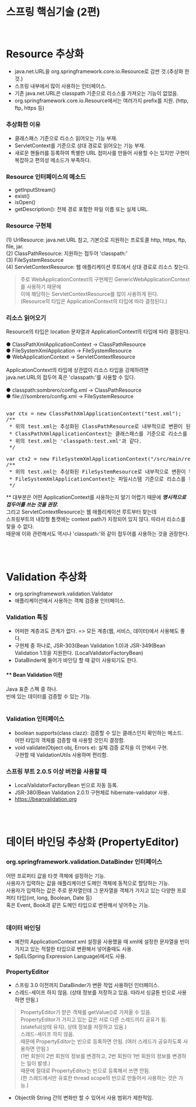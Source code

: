 # 스프링 핵심기술 (2편)
<br/>

# Resource 추상화
- java.net.URL을 org.springframework.core.io.Resource로 감싼 것.(추상화 한 것.)
- 스프링 내부에서 많이 사용하는 인터페이스.
- 기존 java.net.URL은 classpath 기준으로 리소스를 가져오는 기능이 없었음.
- org.springframework.core.io.Resource에서는 여러가지 prefix를 지원. (http, ftp, https 등)

### 추상화한 이유
- 클래스패스 기준으로 리소스 읽어오는 기능 부재.
- ServletContext를 기준으로 상대 경로로 읽어오는 기능 부재.
- 새로운 핸들러를 등록하여 특별한 URL 접미사를 만들어 사용할 수는 있지만 구현이 복잡하고 편의성 메소드가 부족하다.

### Resource 인터페이스의 메소드
- getInputStream()
- exist()
- isOpen()
- getDescription(): 전체 경로 포함한 파일 이름 또는 실제 URL.

### Resource 구현체
(1) UrlResource: java.net.URL 참고, 기본으로 지원하는 프로토콜 http, https, ftp, file, jar. <br/>
(2) ClassPathResource: 지원하는 접두어 'classpath:' <br/>
(3) FileSystemResource <br/>
(4) ServletContextResource: 웹 애플리케이션 루트에서 상대 경로로 리소스 찾는다. <br/>
> 주로 WebApplicationContext의 구현체인 GenericWebApplicationContext를 사용하기 때문에<br/>
이에 해당하는 ServletContextResource를 많이 사용하게 된다.<br/>
(Resource의 타입은 ApplicationContext의 타입에 따라 결정된다.)<br/>

### 리소스 읽어오기
Resource의 타입은 location 문자열과 ApplicationContext의 타입에 따라 결정된다.<br/>
<br/>
● ClassPathXmlApplicationContext -> ClassPathResource <br/>
● FileSystemXmlApplication -> FileSystemResource <br/>
● WebApplicationContext -> ServletContextResource <br/>
<br/>
ApplicationContext의 타입에 상관없이 리소스 타입을 강제하려면 <br/>
java.net.URL의 접두어 혹은 'classpath:'를 사용할 수 있다. <br/>
<br/>
● classpath:sombrero/config.xml -> ClassPathResource <br/>
● file:///sombrero/config.xml -> FileSystemResource <br/>
<br/>
<pre>
var ctx = new ClassPathXmlApplicationContext("test.xml");
/**
 * 위의 test.xml는 추상화된 ClassPathResource로 내부적으로 변환이 된다.
 * ClassPathXmlApplicationContext는 클래스패스를 기준으로 리소스를 찾는다.
 * 위의 test.xml는 'classpath:test.xml'과 같다.
 */

var ctx2 = new FileSystemXmlApplicationContext("/src/main/resources/test.xml");
/**
 * 위의 test.xml는 추상화된 FileSystemResource로 내부적으로 변환이 된다.
 * FileSystemXmlApplicationContext는 파일시스템 기준으로 리소스를 찾는다.
 */
</pre>
** 대부분은 어떤 ApplicationContext를 사용하는지 알기 어렵기 때문에 **_명시적으로 접두어를 쓰는 것을 권장._** <br/>
그리고 ServletContextResource는 웹 애플리케이션 루트부터 찾는데<br/>
스프링부트의 내장형 톰캣에는 context path가 지정되어 있지 않다. 따라서 리소스를 찾을 수 없다.<br/>
때문에 이와 관련해서도 역시나 'classpath:'와 같이 접두어를 사용하는 것을 권장한다.<br/>

<br/><br/>

# Validation 추상화
- org.springframework.validation.Validator
- 애플리케이션에서 사용하는 객체 검증용 인터페이스.

### Validation 특징
- 어떠한 계층과도 관계가 없다. => 모든 계층(웹, 서비스, 데이터)에서 사용해도 좋다.
- 구현체 중 하나로, JSR-303(Bean Validation 1.0)과 JSR-349(Bean Validation 1.1)을 지원한다.
(LocalValidatorFactoryBean)
- DataBinder에 들어가 바인딩 할 때 같이 사용되기도 한다.

#### ** Bean Validation 이란
Java 표준 스펙 중 하나.<br/>
빈에 있는 데이터를 검증할 수 있는 기능.<br/>
<br/>

### Validation 인터페이스
- boolean supports(class clazz): 검증할 수 있는 클래스인지 확인하는 메소드.<br/>
어떤 타입의 객체를 검증할 때 사용할 것인지 결정함.<br/>
- void validate(Object obj, Errors e): 실제 검증 로직을 이 안에서 구현.<br/>
구현할 때 ValidationUtils 사용하며 편리함.<br/>

### 스프링 부트 2.0.5 이상 버전을 사용할 때
- LocalValidatorFactoryBean 빈으로 자동 등록.
- JSR-380(Bean Validation 2.0.1) 구현체로 hibernate-validator 사용.
- https://beanvalidation.org

<br/><br/>

# 데이터 바인딩 추상화 (PropertyEditor)
### org.springframework.validation.DataBinder 인터페이스
어떤 프로퍼티 값을 타겟 객체에 설정하는 기능.<br/>
사용자가 입력하는 값을 애플리케이션 도메인 객체에 동적으로 할당하는 기능.<br/>
사용자가 입력하는 값은 주로 문자열인데 그 문자열을 객체가 가지고 있는 다양한 프로퍼티 타입(int, long, Boolean, Date 등)<br/>
혹은 Event, Book과 같은 도메인 타입으로 변환해서 넣어주는 기능.<br/>
<br/>
### 데이터 바인딩
- 예전의 ApplicationContext xml 설정을 사용했을 때 xml에 설정한 문자열을 빈이 가지고 있는 적절한 타입으로 변환해서 넣어줄때도 사용.<br/>
- SpEL(Spring Expression Language)에서도 사용.<br/>

### PropertyEditor
- 스프링 3.0 이전까지 DataBinder가 변환 작업 사용하던 인터페이스.
- 스레드-세이프 하지 않음. (상태 정보를 저장하고 있음. 따라서 싱글톤 빈으로 사용하면 안됨.)

> PropertyEditor가 받은 객체를 getValue()로 가져올 수 있음.<br/>
PropertyEditor가 가지고 있는 값은 서로 다른 스레드끼리 공유가 됨. (stateful(상태 유지), 상태 정보를 저장하고 있음.)<br/>
스레드-세이프 하지 않음.<br/>
때문에 PropertyEditor는 빈으로 등록하면 안됨. (여러 스레드가 공유하도록 사용하면 안됨.)<br/>
(1번 회원이 2번 회원의 정보를 변경하고, 2번 회원이 1번 회원의 정보를 변경하는 일이 발생.)<br/>
때문에 절대로 PropertyEditor는 빈으로 등록해서 쓰면 안됨.<br/>
(한 스레드에서만 유효한 thread scope의 빈으로 만들어서 사용하는 것은 가능.)<br/>
- Object와 String 간의 변화만 할 수 있어서 사용 범위가 제한적임.




<br/><br/>

